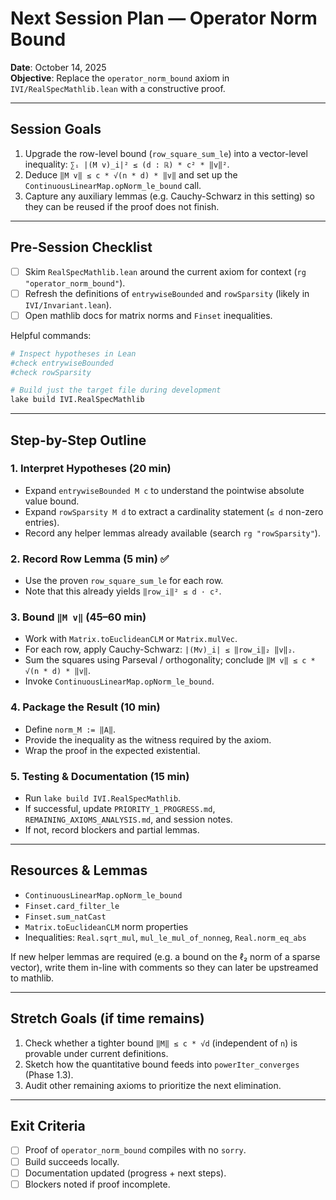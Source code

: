 # Next Session Plan — Operator Norm Bound

**Date**: October 14, 2025  
**Objective**: Replace the `operator_norm_bound` axiom in `IVI/RealSpecMathlib.lean` with a constructive proof.

---

## Session Goals

1. Upgrade the row-level bound (`row_square_sum_le`) into a vector-level inequality:
   `∑ᵢ |(M v)_i|² ≤ (d : ℝ) * c² * ‖v‖²`.
2. Deduce `‖M v‖ ≤ c * √(n * d) * ‖v‖` and set up the `ContinuousLinearMap.opNorm_le_bound` call.
3. Capture any auxiliary lemmas (e.g. Cauchy-Schwarz in this setting) so they can be reused if the proof does not finish.

---

## Pre-Session Checklist

- [ ] Skim `RealSpecMathlib.lean` around the current axiom for context (`rg "operator_norm_bound"`).
- [ ] Refresh the definitions of `entrywiseBounded` and `rowSparsity` (likely in `IVI/Invariant.lean`).
- [ ] Open mathlib docs for matrix norms and `Finset` inequalities.

Helpful commands:
```bash
# Inspect hypotheses in Lean
#check entrywiseBounded
#check rowSparsity

# Build just the target file during development
lake build IVI.RealSpecMathlib
```

---

## Step-by-Step Outline

### 1. Interpret Hypotheses (20 min)
- Expand `entrywiseBounded M c` to understand the pointwise absolute value bound.
- Expand `rowSparsity M d` to extract a cardinality statement (`≤ d` non-zero entries).
- Record any helper lemmas already available (search `rg "rowSparsity"`).

### 2. Record Row Lemma (5 min) ✅
- Use the proven `row_square_sum_le` for each row.
- Note that this already yields `‖row_i‖² ≤ d · c²`.

### 3. Bound `‖M v‖` (45–60 min)
- Work with `Matrix.toEuclideanCLM` or `Matrix.mulVec`.
- For each row, apply Cauchy-Schwarz: `|(Mv)_i| ≤ ‖row_i‖₂ ‖v‖₂`.
- Sum the squares using Parseval / orthogonality; conclude `‖M v‖ ≤ c * √(n * d) * ‖v‖`.
- Invoke `ContinuousLinearMap.opNorm_le_bound`.

### 4. Package the Result (10 min)
- Define `norm_M := ‖A‖`.
- Provide the inequality as the witness required by the axiom.
- Wrap the proof in the expected existential.

### 5. Testing & Documentation (15 min)
- Run `lake build IVI.RealSpecMathlib`.
- If successful, update `PRIORITY_1_PROGRESS.md`, `REMAINING_AXIOMS_ANALYSIS.md`, and session notes.
- If not, record blockers and partial lemmas.

---

## Resources & Lemmas

- `ContinuousLinearMap.opNorm_le_bound`
- `Finset.card_filter_le`
- `Finset.sum_natCast`
- `Matrix.toEuclideanCLM` norm properties
- Inequalities: `Real.sqrt_mul`, `mul_le_mul_of_nonneg`, `Real.norm_eq_abs`

If new helper lemmas are required (e.g. a bound on the ℓ₂ norm of a sparse vector), write them in-line with comments so they can later be upstreamed to mathlib.

---

## Stretch Goals (if time remains)

1. Check whether a tighter bound `‖M‖ ≤ c * √d` (independent of `n`) is provable under current definitions.
2. Sketch how the quantitative bound feeds into `powerIter_converges` (Phase 1.3).
3. Audit other remaining axioms to prioritize the next elimination.

---

## Exit Criteria

- [ ] Proof of `operator_norm_bound` compiles with no `sorry`.
- [ ] Build succeeds locally.
- [ ] Documentation updated (progress + next steps).
- [ ] Blockers noted if proof incomplete.
